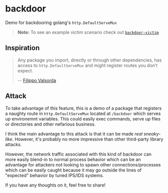 # backdoor

Demo for backdooring golang's `http.DefaultServeMux`

> **Note:** To see an example victim scenario check out [`backdoor-victim`](https://github.com/picatz/backdoor-victim)

## Inspiration

> Any package you import, directly or through other dependencies, has access to `http.DefaultServeMux` and might register routes you don’t expect.
>
> -- [Filippo Valsorda](https://blog.gopheracademy.com/advent-2016/exposing-go-on-the-internet/)

## Attack

To take advantage of this feature, this is a demo of a package that registers a naughty route in `http.DefaultServeMux` located at `/backdoor` which serves up environemnt variables. This could easily exec commands, serve up files or directories and other nefarious business.

I think the main advantage to this attack is that it can be made *real sneaky-like*. However, it's probably no more impressive than other third-party library attacks.

However, the network traffic associated with this kind of backdoor can more easily blend-in to normal process behavior which can be an advantage for attackers not looking to spawn other connections/processes which can be easily caught because it may go outside the lines of "expected" behavior by tuned IPS/IDS systems.

If you have any thoughts on it, feel free to share!
